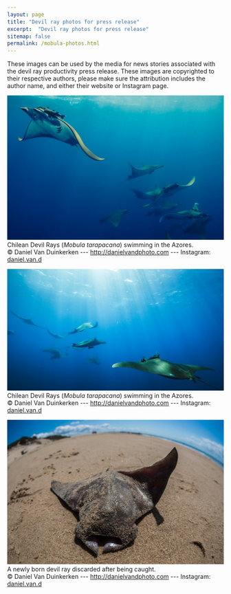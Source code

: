 ```yaml
---
layout: page
title: "Devil ray photos for press release"
excerpt:  "Devil ray photos for press release"
sitemap: false
permalink: /mobula-photos.html
---  
```


These images can be used by the media for news stories associated with the devil ray productivity press release. These images are copyrighted to their respective authors, please make sure the attribution includes the author name, and either their website or Instagram page.

[![Devil ray photo 1](/images/mobula-photo-1.jpg)](/images/mobula-photo-1.jpg)
Chilean Devil Rays (*Mobula tarapacana*) swimming in the Azores.<br>
&copy; Daniel Van Duinkerken --- <http://danielvandphoto.com> --- Instagram: [daniel.van.d](http://instagram.com/daniel.van.d)

[![Devil ray photo 2](/images/mobula-photo-2.jpg)](/images/mobula-photo-2.jpg)
Chilean Devil Rays (*Mobula tarapacana*) swimming in the Azores.<br>
&copy; Daniel Van Duinkerken --- <http://danielvandphoto.com> --- Instagram: [daniel.van.d](http://instagram.com/daniel.van.d)

[![Devil ray photo 3](/images/mobula-photo-3.jpg)](/images/mobula-photo-3.jpg)
A newly born devil ray discarded after being caught.<br>
&copy; Daniel Van Duinkerken --- <http://danielvandphoto.com> --- Instagram: [daniel.van.d](http://instagram.com/daniel.van.d)

